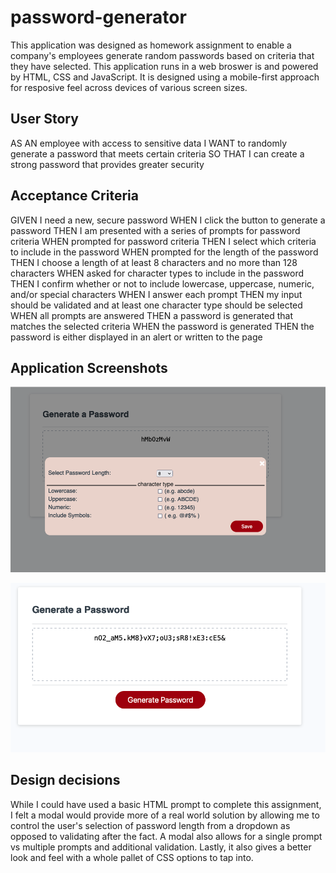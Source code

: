 # password-generator

This application was designed as homework assignment to enable a company's employees generate random passwords based on criteria that they have selected. This application runs in a web broswer is and powered by HTML, CSS and JavaScript. It is designed using a mobile-first approach for resposive feel across devices of various screen sizes.

## User Story

AS AN employee with access to sensitive data
I WANT to randomly generate a password that meets certain criteria
SO THAT I can create a strong password that provides greater security

## Acceptance Criteria

GIVEN I need a new, secure password
WHEN I click the button to generate a password
THEN I am presented with a series of prompts for password criteria
WHEN prompted for password criteria
THEN I select which criteria to include in the password
WHEN prompted for the length of the password
THEN I choose a length of at least 8 characters and no more than 128 characters
WHEN asked for character types to include in the password
THEN I confirm whether or not to include lowercase, uppercase, numeric, and/or special characters
WHEN I answer each prompt
THEN my input should be validated and at least one character type should be selected
WHEN all prompts are answered
THEN a password is generated that matches the selected criteria
WHEN the password is generated
THEN the password is either displayed in an alert or written to the page

## Application Screenshots

![Screenshot of modal](./images/prompt_screenshot.png)

![Screenshot of generated password](images/generated_password.png)

## Design decisions

While I could have used a basic HTML prompt to complete this assignment, I felt a modal would provide more of a real world solution by allowing me to control the user's selection of password length from a dropdown as opposed to validating after the fact. A modal also allows for a single prompt vs multiple prompts and additional validation. Lastly, it also gives a better look and feel with a whole pallet of CSS options to tap into.
